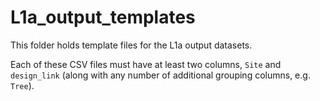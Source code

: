 # L1a_output_templates

This folder holds template files for the L1a output datasets.

Each of these CSV files must have at least two columns, `Site` and `design_link`
(along with any number of additional grouping columns, e.g. `Tree`).

